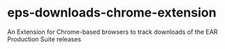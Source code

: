 # eps-downloads-chrome-extension
 An Extension for Chrome-based browsers to track downloads of the EAR Production Suite releases
